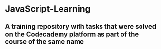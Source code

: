 # JavaScript-Learning
## A training repository with tasks that were solved on the Codecademy platform as part of the course of the same name
